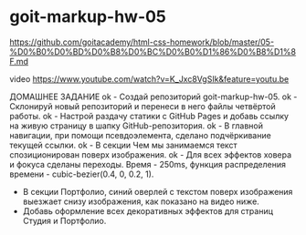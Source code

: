 # goit-markup-hw-05

https://github.com/goitacademy/html-css-homework/blob/master/05-%D0%B0%D0%BD%D0%B8%D0%BC%D0%B0%D1%86%D0%B8%D1%8F.md

video
https://www.youtube.com/watch?v=K_Jxc8VgSIk&feature=youtu.be

ДОМАШНЕЕ ЗАДАНИЕ
ok - Создай репозиторий goit-markup-hw-05.
ok - Склонируй новый репозиторий и перенеси в него файлы четвёртой работы.
ok - Настрой раздачу статики с GitHub Pages и добавь ссылку на живую страницу в шапку GitHub-репозитория.
ok - В главной навигации, при помощи псевдоэлемента, сделано подчёркивание текущей ссылки.
ok - В секции Чем мы занимаемся текст спозиционирован поверх изображения.
ok - Для всех эффектов ховера и фокуса сделаны переходы. Время - 250ms, функция распределения времени - cubic-bezier(0.4, 0, 0.2, 1).

- В секции Портфолио, синий оверлей с текстом поверх изображения выезжает снизу изображения, как показано на видео ниже.
- Добавь оформление всех декоративных эффектов для страниц Студия и Портфолио.
